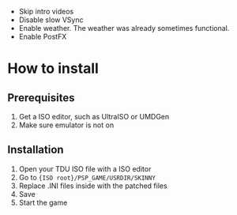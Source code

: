 * Skip intro videos
* Disable slow VSync
* Enable weather. The weather was already sometimes functional.
* Enable PostFX

# How to install

## Prerequisites
1. Get a ISO editor, such as UltraISO or UMDGen
2. Make sure emulator is not on

## Installation
1. Open your TDU ISO file with a ISO editor
2. Go to `{ISO root}/PSP_GAME/USRDIR/SKINNY`
3. Replace .INI files inside with the patched files
4. Save
5. Start the game
 